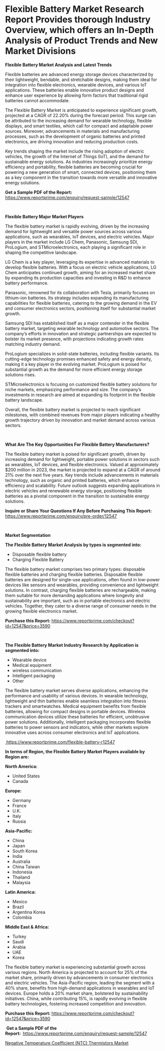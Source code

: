 <p><h1>Flexible Battery Market Research Report Provides thorough Industry Overview, which offers an In-Depth Analysis of Product Trends and New Market Divisions</h1></p><p><strong>Flexible Battery Market Analysis and Latest Trends</strong></p>
<p><p>Flexible batteries are advanced energy storage devices characterized by their lightweight, bendable, and stretchable designs, making them ideal for integration into flexible electronics, wearable devices, and various IoT applications. These batteries enable innovative product designs and enhance user experience by allowing form factors that traditional rigid batteries cannot accommodate.</p><p>The Flexible Battery Market is anticipated to experience significant growth, projected at a CAGR of 22.20% during the forecast period. This surge can be attributed to the increasing demand for wearable technology, flexible displays, and smart textiles, which call for compact and adaptable power sources. Moreover, advancements in materials and manufacturing processes, such as the development of organic batteries and printed electronics, are driving innovation and reducing production costs.</p><p>Key trends shaping the market include the rising adoption of electric vehicles, the growth of the Internet of Things (IoT), and the demand for sustainable energy solutions. As industries increasingly prioritize energy efficiency and portability, flexible batteries are becoming crucial for powering a new generation of smart, connected devices, positioning them as a key component in the transition towards more versatile and innovative energy solutions.</p></p>
<p><strong>Get a Sample PDF of the Report:&nbsp;</strong> <a href="https://www.reportprime.com/enquiry/request-sample/12547?utm_campaign=2743&utm_medium=2&utm_source=Github&utm_content=ia&utm_term=19032025&utm_id=flexible-battery">https://www.reportprime.com/enquiry/request-sample/12547</a></p>
<p>&nbsp;</p>
<p><strong>Flexible Battery Major Market Players</strong></p>
<p><p>The flexible battery market is rapidly evolving, driven by the increasing demand for lightweight and versatile power sources across various applications, such as wearables, IoT devices, and electric vehicles. Major players in the market include LG Chem, Panasonic, Samsung SDI, ProLogium, and STMicroelectronics, each playing a significant role in shaping the competitive landscape.</p><p>LG Chem is a key player, leveraging its expertise in advanced materials to develop flexible batteries. With a focus on electric vehicle applications, LG Chem anticipates continued growth, aiming for an increased market share by expanding its production capacities and investing in R&D to enhance battery performance.</p><p>Panasonic, renowned for its collaboration with Tesla, primarily focuses on lithium-ion batteries. Its strategy includes expanding its manufacturing capabilities for flexible batteries, catering to the growing demand in the EV and consumer electronics sectors, positioning itself for substantial market growth.</p><p>Samsung SDI has established itself as a major contender in the flexible battery market, targeting wearable technology and automotive sectors. The company’s efforts in innovation and strategic partnerships are expected to bolster its market presence, with projections indicating growth rates matching industry demand.</p><p>ProLogium specializes in solid-state batteries, including flexible variants. Its cutting-edge technology promises enhanced safety and energy density, making it a key player in the evolving market. ProLogium is poised for substantial growth as the demand for more efficient energy storage solutions rises.</p><p>STMicroelectronics is focusing on customized flexible battery solutions for niche markets, emphasizing performance and size. The company’s investments in research are aimed at expanding its footprint in the flexible battery landscape.</p><p>Overall, the flexible battery market is projected to reach significant milestones, with combined revenues from major players indicating a healthy growth trajectory driven by innovation and market demand across various sectors.</p></p>
<p>&nbsp;</p>
<p><strong>What Are The Key Opportunities For Flexible Battery Manufacturers?</strong></p>
<p><p>The flexible battery market is poised for significant growth, driven by increasing demand for lightweight, portable power solutions in sectors such as wearables, IoT devices, and flexible electronics. Valued at approximately $200 million in 2023, the market is projected to expand at a CAGR of around 21% over the next five years. Key trends include advancements in materials technology, such as organic and printed batteries, which enhance efficiency and scalability. Future outlook suggests expanding applications in electric vehicles and renewable energy storage, positioning flexible batteries as a pivotal component in the transition to sustainable energy solutions.</p></p>
<p><strong>Inquire or Share Your Questions If Any Before Purchasing This Report:</strong> <a href="https://www.reportprime.com/enquiry/pre-order/12547?utm_campaign=2743&utm_medium=2&utm_source=Github&utm_content=ia&utm_term=19032025&utm_id=flexible-battery">https://www.reportprime.com/enquiry/pre-order/12547</a></p>
<p>&nbsp;</p>
<p><strong>Market Segmentation</strong></p>
<p><strong>The Flexible Battery Market Analysis by types is segmented into:</strong></p>
<p><ul><li>Disposable flexible battery</li><li>Charging Flexible Battery</li></ul></p>
<p><p>The flexible battery market comprises two primary types: disposable flexible batteries and charging flexible batteries. Disposable flexible batteries are designed for single-use applications, often found in low-power devices like sensors and wearables, providing convenience and lightweight solutions. In contrast, charging flexible batteries are rechargeable, making them suitable for more demanding applications where longevity and sustainability are important, such as in portable electronics and electric vehicles. Together, they cater to a diverse range of consumer needs in the growing flexible electronics market.</p></p>
<p><strong>Purchase this Report:&nbsp;</strong><a href="https://www.reportprime.com/checkout?id=12547&price=3590&utm_campaign=2743&utm_medium=2&utm_source=Github&utm_content=ia&utm_term=19032025&utm_id=flexible-battery">https://www.reportprime.com/checkout?id=12547&price=3590</a></p>
<p>&nbsp;</p>
<p><strong>The Flexible Battery Market Industry Research by Application is segmented into:</strong></p>
<p><ul><li>Wearable device</li><li>Medical equipment</li><li>wireless communication</li><li>Intelligent packaging</li><li>Other</li></ul></p>
<p><p>The flexible battery market serves diverse applications, enhancing the performance and usability of various devices. In wearable technology, lightweight and thin batteries enable seamless integration into fitness trackers and smartwatches. Medical equipment benefits from flexible batteries, allowing for compact designs in portable devices. Wireless communication devices utilize these batteries for efficient, unobtrusive power solutions. Additionally, intelligent packaging incorporates flexible batteries to power sensors and indicators, while other markets explore innovative uses across consumer electronics and IoT applications.</p></p>
<p><a href="https://www.reportprime.com/flexible-battery-r12547?utm_campaign=2743&utm_medium=2&utm_source=Github&utm_content=ia&utm_term=19032025&utm_id=flexible-battery">&nbsp;https://www.reportprime.com/flexible-battery-r12547</a></p>
<p><strong>In terms of Region, the Flexible Battery Market Players available by Region are:</strong></p>
<p>
    <p> <strong> North America: </strong>
        <ul>
            <li>United States</li>
            <li>Canada</li>
        </ul>
        </p> 
    <p> <strong> Europe: </strong>
        <ul>
            <li>Germany</li>
            <li>France</li>
            <li>U.K.</li>
            <li>Italy</li>
            <li>Russia</li>
        </ul>
        </p> 
    <p> <strong> Asia-Pacific: </strong>
        <ul>
            <li>China</li>
            <li>Japan</li>
            <li>South Korea</li>
            <li>India</li>
            <li>Australia</li>
            <li>China Taiwan</li>
            <li>Indonesia</li>
            <li>Thailand</li>
            <li>Malaysia</li>
        </ul>
        </p> 
    <p> <strong> Latin America: </strong>
        <ul>
            <li>Mexico</li>
            <li>Brazil</li>
            <li>Argentina Korea</li>
            <li>Colombia</li>
        </ul>
        </p> 
    <p> <strong> Middle East & Africa: </strong>
        <ul>
            <li>Turkey</li>
            <li>Saudi</li>
            <li>Arabia</li>
            <li>UAE</li>
            <li>Korea</li>
        </ul>
    </p>
    </p>
<p><p>The flexible battery market is experiencing substantial growth across various regions. North America is projected to account for 25% of the market share, primarily driven by advancements in consumer electronics and electric vehicles. The Asia-Pacific region, leading the segment with a 40% share, benefits from high-demand applications in wearables and IoT devices. Europe holds a 20% market share, bolstered by sustainability initiatives. China, while contributing 15%, is rapidly evolving in flexible battery technologies, fostering increased competition and innovation.</p></p>
<p><strong>Purchase this Report: </strong><a href="https://www.reportprime.com/checkout?id=12547&price=3590&utm_campaign=2743&utm_medium=2&utm_source=Github&utm_content=ia&utm_term=19032025&utm_id=flexible-battery">https://www.reportprime.com/checkout?id=12547&price=3590</a></p>
<p>&nbsp;<strong>Get a Sample PDF of the Report:&nbsp;&nbsp;</strong><a href="https://www.reportprime.com/enquiry/request-sample/12547?utm_campaign=2743&utm_medium=2&utm_source=Github&utm_content=ia&utm_term=19032025&utm_id=flexible-battery">https://www.reportprime.com/enquiry/request-sample/12547</a></p>
<p><strong></strong></p>
<p><p><a href="https://github.com/ccreola81/Market-Research-Report-List-1/blob/main/negative-temperature-coefficient-ntc-thermistors-market.md?utm_campaign=2743&utm_medium=2&utm_source=Github&utm_content=ia&utm_term=19032025&utm_id=flexible-battery">Negative Temperature Coefficient (NTC) Thermistors Market</a></p></p>